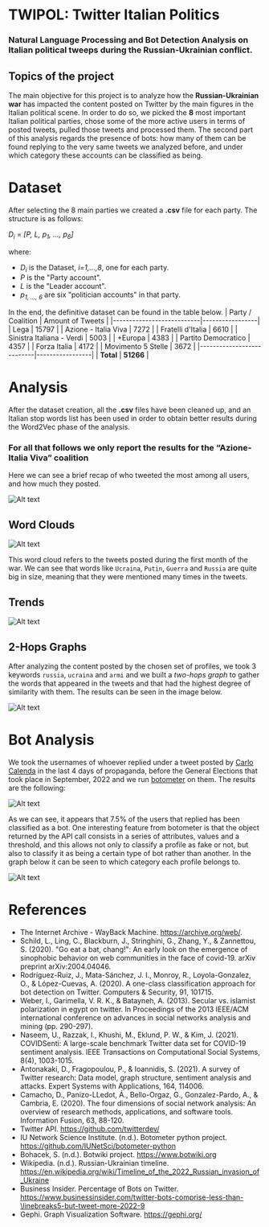 # TWIPOL: Twitter Italian Politics

### Natural Language Processing and Bot Detection Analysis on Italian political tweeps during the Russian-Ukrainian conflict.


## Topics of the project

The main objective for this project is to analyze how the **Russian-Ukrainian war** has impacted the content posted on Twitter by the main figures in the Italian political scene. In order to do so, we picked the **8** most important Italian political parties, chose some of the more active users in terms of posted tweets, pulled those tweets and processed them. The second part of this analysis regards the presence of bots: how many of them can be found replying to the very same tweets we analyzed before, and under which category these accounts can be classified as being.

# Dataset
After selecting the  8 main parties  we created a **.csv** file for each party. The structure is as follows:

*D<sub>i</sub>* = *[P, L, p<sub>1</sub>, ..., p<sub>6</sub>]*

where:

- *D<sub>i</sub>* is the Dataset, *i=1,...,8*, one for each party.
- *P* is the "Party account".
- *L* is the "Leader account".
- *p<sub>1, ..., 6</sub>* are six "politician accounts" in that party.

In the end, the definitive dataset can be found in the table below.
| Party / Coalition          | Amount of Tweets |
|---------------------------|-----------------|
| Lega                      | 15797           |
| Azione - Italia Viva      | 7272            |
| Fratelli d'Italia         | 6610            |
| Sinistra Italiana - Verdi | 5003            |
| +Europa                   | 4383            | 
| Partito Democratico       | 4357            |
| Forza Italia              | 4172            |
| Movimento 5 Stelle        | 3672            |
|---------------------------|-----------------|
| **Total**                 | **51266**       |


# Analysis
After the dataset creation, all the **.csv** files have been cleaned up, and an Italian stop words list has been used in order to obtain better results during the Word2Vec phase of the analysis.

### For all that follows we only report the results for the “Azione-Italia Viva” coalition

Here we can see a brief recap of who tweeted the most among all users, and how much they posted.

![Alt text](/Histograms_userXtweets/AzIv_histogramTweets-1.png)



## Word Clouds
![Alt text](/First_month_Wordclouds/First_monthAzIv.png)

This word cloud refers to the tweets posted during the first month of the war. We can see that words like `Ucraina`, `Putin`, `Guerra` and `Russia` are quite big in size, meaning that they were mentioned many times in the tweets. 



## Trends
![Alt text](/Trends/Trend_tweets_AzIv.png)


## 2-Hops Graphs

After analyzing the content posted by the chosen set of profiles, we took 3 keywords `russia`, `ucraina` and `armi` and we built a *two-hops graph* to gather the words that appeared in the tweets and that had the highest degree of similarity with them. The results can be seen in the image below.

![Alt text](/Final_Graphs/AzIv/AzIv_final.png)

# Bot Analysis
We took the usernames of whoever replied under a tweet posted by [Carlo Calenda](https://twitter.com/CarloCalenda) in the last 4 days of propaganda, before the General Elections that took place in September, 2022 and we run [botometer](https://github.com/IUNetSci/botometer-python) on them. The results are the following:

![Alt text](/Trends/botAzIv.png)

As we can see, it appears that 7.5% of the users that replied has been classified as a bot. One interesting feature from botometer is that the object returned by the API call consists in a series of attributes, values and a threshold, and this allows not only to classify a profile as fake or not, but also to classify it as being a certain type of bot rather than another. In the graph below it can be seen to which category each profile belongs to.

![Alt text](/Trends/classifiedBotsAzIv.png)

# References
- The Internet Archive - WayBack Machine. https://archive.org/web/.
- Schild, L., Ling, C., Blackburn, J., Stringhini, G., Zhang, Y., & Zannettou, S. (2020). "Go eat a bat, chang!": An early look on the emergence of sinophobic behavior on web communities in the face of covid-19. arXiv preprint arXiv:2004.04046.
- Rodríguez-Ruiz, J., Mata-Sánchez, J. I., Monroy, R., Loyola-Gonzalez, O., & López-Cuevas, A. (2020). A one-class classification approach for bot detection on Twitter. Computers & Security, 91, 101715.
- Weber, I., Garimella, V. R. K., & Batayneh, A. (2013). Secular vs. islamist polarization in egypt on twitter. In Proceedings of the 2013 IEEE/ACM international conference on advances in social networks analysis and mining (pp. 290-297).
- Naseem, U., Razzak, I., Khushi, M., Eklund, P. W., & Kim, J. (2021). COVIDSenti: A large-scale benchmark Twitter data set for COVID-19 sentiment analysis. IEEE Transactions on Computational Social Systems, 8(4), 1003-1015.
- Antonakaki, D., Fragopoulou, P., & Ioannidis, S. (2021). A survey of Twitter research: Data model, graph structure, sentiment analysis and attacks. Expert Systems with Applications, 164, 114006.
- Camacho, D., Panizo-LLedot, Á., Bello-Orgaz, G., Gonzalez-Pardo, A., & Cambria, E. (2020). The four dimensions of social network analysis: An overview of research methods, applications, and software tools. Information Fusion, 63, 88-120.
- Twitter API. https://github.com/twitterdev/
- IU Network Science Institute. (n.d.). Botometer python project. https://github.com/IUNetSci/botometer-python
- Bohacek, S. (n.d.). Botwiki project. https://www.botwiki.org
- Wikipedia. (n.d.). Russian-Ukrainian timeline. https://en.wikipedia.org/wiki/Timeline_of_the_2022_Russian_invasion_of_Ukraine
- Business Insider. Percentage of Bots on Twitter. https://www.businessinsider.com/twitter-bots-comprise-less-than-\linebreaks5-but-tweet-more-2022-9
- Gephi. Graph Visualization Software. https://gephi.org/
